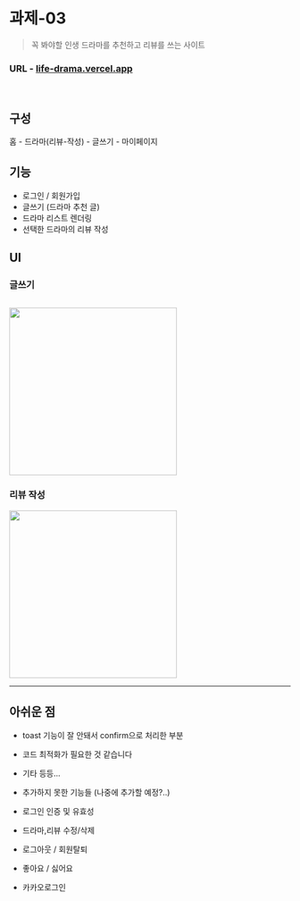 # 과제-03

> 꼭 봐야할 인생 드라마를 추천하고 리뷰를 쓰는 사이트

### URL - [life-drama.vercel.app](https://life-drama.vercel.app)

<br/>

## 구성

홈 - 드라마(리뷰-작성) - 글쓰기 - 마이페이지

## 기능

- 로그인 / 회원가입
- 글쓰기 (드라마 추천 글)
- 드라마 리스트 렌더링
- 선택한 드라마의 리뷰 작성

## UI

### 글쓰기

## <img src="https://github.com/minomad/life-drama/assets/131448929/a4c560a3-1f55-454e-b212-234045316ec0" width="300px" />

### 리뷰 작성

<img src="https://github.com/minomad/life-drama/assets/131448929/eccb97ef-530f-4e0c-b127-78e111b637b2" width="300px" />

---

## 아쉬운 점

- toast 기능이 잘 안돼서 confirm으로 처리한 부분
- 코드 최적화가 필요한 것 같습니다
- 기타 등등...
  
- 추가하지 못한 기능들 (나중에 추가할 예정?..)
- 로그인 인증 및 유효성
- 드라마,리뷰 수정/삭제
- 로그아웃 / 회원탈퇴
- 좋아요 / 싫어요
- 카카오로그인


